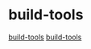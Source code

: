 # build-tools

[build-tools](https://github.com/scalacenter/bloop)
[build-tools](https://github.com/spack/spack)
